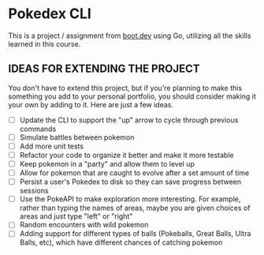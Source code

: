 # Pokedex CLI

This is a project / assignment from [boot.dev](https://www.boot.dev/) using Go, utilizing
all the skills learned in this course.

## IDEAS FOR EXTENDING THE PROJECT
You don't have to extend this project, but if you're planning to make this something you add to your personal portfolio, 
you should consider making it your own by adding to it. Here are just a few ideas.

- [ ] Update the CLI to support the "up" arrow to cycle through previous commands
- [ ] Simulate battles between pokemon
- [ ] Add more unit tests
- [ ] Refactor your code to organize it better and make it more testable
- [ ] Keep pokemon in a "party" and allow them to level up
- [ ] Allow for pokemon that are caught to evolve after a set amount of time
- [ ] Persist a user's Pokedex to disk so they can save progress between sessions
- [ ] Use the PokeAPI to make exploration more interesting. For example, rather than typing the names of areas,
maybe you are given choices of areas and just type "left" or "right"
- [ ] Random encounters with wild pokemon
- [ ] Adding support for different types of balls (Pokeballs, Great Balls, Ultra Balls, etc), which have different
chances of catching pokemon
